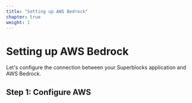 ```yaml
---
title: "Setting up AWS Bedrock"
chapter: true
weight: 1
---
```


# Setting up AWS Bedrock

Let's configure the connection between your Superblocks application and AWS Bedrock.

## Step 1: Configure AWS
